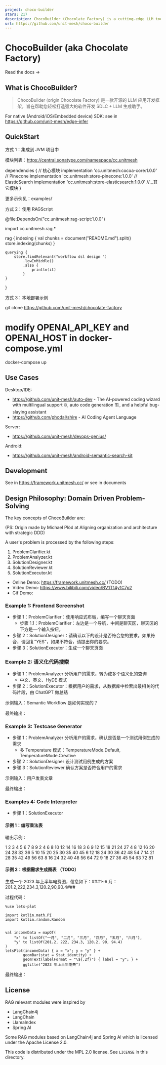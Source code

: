 ```yaml
---
project: choco-builder
stars: 217
description: ChocoBuilder (Chocolate Factory) is a cutting-edge LLM toolkit designed to empower you in creating your very own AI assistant.Chocolate Factory 是一款开源的 LLM 应用开发框架，旨在帮助您轻松打造强大的软件开发 SDLC + LLM 生成助手。无论您是需要生成前端页面、后端 API、SQL 图表，还是测试用例数据，Chocolate Factory 都能满足您的需求。
url: https://github.com/unit-mesh/choco-builder
---
```


ChocoBuilder (aka Chocolate Factory)
====================================

Read the docs →

What is ChocoBuilder?
---------------------

> ChocoBuilder (origin Chocolate Factory) 是一款开源的 LLM 应用开发框架，旨在帮助您轻松打造强大的软件开发 SDLC + LLM 生成助手。

For native (Android/iOS/Embedded device) SDK: see in https://github.com/unit-mesh/edge-infer

QuickStart
----------

方式 1：集成到 JVM 项目中

模块列表：https://central.sonatype.com/namespace/cc.unitmesh

dependencies {
    // 核心模块
    implementation 'cc.unitmesh:cocoa-core:1.0.0'
    // Pinecone
    implementation 'cc.unitmesh:store-pinecone:1.0.0'
    // ElasticSearch
    implementation 'cc.unitmesh:store-elasticsearch:1.0.0'
    //...其它模块
}

更多示例见：examples/

方式 2：使用 RAGScript

@file:DependsOn("cc.unitmesh:rag-script:1.0.0")

import cc.unitmesh.rag.\*

rag {
    indexing {
        val chunks \= document("README.md").split()
        store.indexing(chunks)
    }

    querying {
        store.findRelevant("workflow dsl design ")
            .lowInMiddle()
            .also {
                println(it)
            }
    }
}

方式 3：本地部署示例

git clone https://github.com/unit-mesh/chocolate-factory
# modify OPENAI\_API\_KEY and OPENAI\_HOST in docker-compose.yml
docker-compose up

Use Cases
---------

Desktop/IDE:

-   https://github.com/unit-mesh/auto-dev - The AI-powered coding wizard with multilingual support 🌐, auto code generation 🏗️, and a helpful bug-slaying assistant
-   https://github.com/phodal/shire - AI Coding Agent Language

Server:

-   https://github.com/unit-mesh/devops-genius/

Android:

-   https://github.com/unit-mesh/android-semantic-search-kit

Development
-----------

See in https://framework.unitmesh.cc/ or see in documents

Design Philosophy: Domain Driven Problem-Solving
------------------------------------------------

The key concepts of ChocoBuilder are:

(PS: Origin made by Michael Plöd at Aligning organization and architecture with strategic DDD)

A user's problem is processed by the following steps:

1.  ProblemClarifier.kt
2.  ProblemAnalyzer.kt
3.  SolutionDesigner.kt
4.  SolutionReviewer.kt
5.  SolutionExecutor.kt

-   Online Demo: https://framework.unitmesh.cc/ (TODO)
-   Video Demo: https://www.bilibili.com/video/BV1T14y1C7p2
-   Gif Demo:

### Example 1: Frontend Screenshot

-   步骤 1：ProblemClarifier：使用响应式布局，编写一个聊天页面
    -   步骤 1.1：ProblemClarifier：左边是一个导航，中间是聊天区，聊天区的下方是一个输入按钮。
-   步骤 2：SolutionDesigner：请确认以下的设计是否符合您的要求。如果符合，请回复"YES"，如果不符合，请提出你的要求。
-   步骤 3：SolutionExecutor：生成一个聊天页面

### Example 2: 语义化代码搜索

-   步骤 1：ProblemAnalyzer 分析用户的需求，转为成多个语义化的查询
    -   中文、英文、HyDE 模式
-   步骤 2：SolutionExecutor：根据用户的需求，从数据库中检索出最相关的代码片段，由 ChatGPT 做总结

示例输入：Semantic Workflow 是如何实现的？

最终输出：

### Example 3: Testcase Generator

-   步骤 1：ProblemAnalyzer 分析用户的需求，确认是否是一个测试用例生成的需求
    -   多 Temperature 模式：TemperatureMode.Default, TemperatureMode.Creative
-   步骤 2：SolutionDesigner 设计测试用例生成的方案
-   步骤 3：SolutionReviewer 确认方案是否符合用户的需求

示例输入：用户发表文章

最终输出：

### Examples 4: Code Interpreter

-   步骤 1：SolutionExecutor

#### 示例 1：编写乘法表

输出示例：

1    2    3    4    5    6    7    8    9
2    4    6    8    10    12    14    16    18
3    6    9    12    15    18    21    24    27
4    8    12    16    20    24    28    32    36
5    10    15    20    25    30    35    40    45
6    12    18    24    30    36    42    48    54
7    14    21    28    35    42    49    56    63
8    16    24    32    40    48    56    64    72
9    18    27    36    45    54    63    72    81    

#### 示例 2：根据需求生成图表 （TODO）

生成一个 2023 年上半年电费图，信息如下：###1~6 月：201.2,222,234.3,120.2,90,90.4###

过程代码：

```
%use lets-plot

import kotlin.math.PI
import kotlin.random.Random


val incomeData = mapOf(
    "x" to listOf("一月", "二月", "三月", "四月", "五月", "六月"),
    "y" to listOf(201.2, 222, 234.3, 120.2, 90, 94.4)
)
letsPlot(incomeData) { x = "x"; y = "y" } +
        geomBar(stat = Stat.identity) +
        geomText(labelFormat = "\${.2f}") { label = "y"; } +
        ggtitle("2023 年上半年电费")
```

最终输出：

License
-------

RAG relevant modules were inspired by

-   LangChain4j
-   LangChain
-   LlamaIndex
-   Spring AI

Some RAG modules based on LangChain4j and Spring AI which is licensed under the Apache License 2.0.

This code is distributed under the MPL 2.0 license. See `LICENSE` in this directory.
